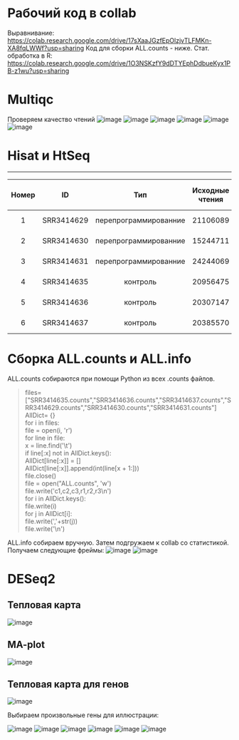 # Рабочий код в collab
Выравнивание: https://colab.research.google.com/drive/17sXaaJGzfEpOlzjvTLFMKn-XA8fqLWWf?usp=sharing
Код для сборки ALL.counts - ниже.
Стат. обработка в R: https://colab.research.google.com/drive/1O3NSKzfY9dDTYEphDdbueKyx1PB-z1wu?usp=sharing
# Multiqc
Проверяем качество чтений
![image](https://user-images.githubusercontent.com/93263163/144484715-252d2973-3299-4ba5-beed-b738a9d4c2ab.png)
![image](https://user-images.githubusercontent.com/93263163/144484775-c6fd0ace-a353-4ca2-84d4-73bbc56f2611.png)
![image](https://user-images.githubusercontent.com/93263163/144484825-b6d615fa-b608-45bd-be1d-9352fc548f1e.png)
![image](https://user-images.githubusercontent.com/93263163/144484877-19a359a3-1981-434e-9dfb-004e498ca8f1.png)
![image](https://user-images.githubusercontent.com/93263163/144484982-0c2c2510-4c66-4552-bcfe-40178f7cf35a.png)
![image](https://user-images.githubusercontent.com/93263163/144485090-284be93b-4fda-4523-b97c-12f17bb12138.png)
# Hisat и HtSeq
---
| Номер | ID |      Тип      | Исходные чтения | Чтения, успешно откартированные на геном | Уникально откартированные чтения | Чтения, попавшие на гены |
|:-----:|:----------:|:---------------------:|------------------------------|------------------------------------------------------------------------------------------|---------------------------------------------------|---------------------------------------------|
|     1 | SRR3414629 | перепрограммированние |          21106089          |                                   20510113 (97.18%)                                   |                18375888 (87.06%)               |                  16049609                 |
|     2 | SRR3414630 | перепрограммированние |          15244711          |                                   14832680 (97.3%)                                    |                13186139 (86.5%)               |                  11465324                 |
|     3 | SRR3414631 | перепрограммированние |          24244069          |                                   24244069 (97.13%)                                   |                20928945 (86.33%)               |                  18408851                 |
|     4 | SRR3414635 |        контроль       |          20956475          |                                   20395865 (97.32%)                                   |                18428317 (87.94%)               |                  16275997                 |
|     5 | SRR3414636 |        контроль       |          20307147          |                                   19757059 (97.29%)                                   |                17825380 (87.78%)               |                  15757580                 |
|     6 | SRR3414637 |        контроль       |          20385570          |                                   19847291 (97.36 )                                   |                17844858 (87.54%)               |                  15736978                 |

# Сборка ALL.counts и ALL.info
ALL.counts собираются при помощи Python из всех .counts файлов.
>files=["SRR3414635.counts","SRR3414636.counts","SRR3414637.counts","SRR3414629.counts","SRR3414630.counts","SRR3414631.counts"] <br>
>AllDict= {}  <br>
>for i in files:  <br>
>    file = open(i, 'r')  <br>
>    for line in file: <br>
>        x = line.find('\t')  <br>
>        if line[:x] not in AllDict.keys(): <br>
>            AllDict[line[:x]] = [] <br>
>        AllDict[line[:x]].append(int(line[x + 1:])) <br>
>    file.close() <br>
>file = open("ALL.counts", 'w') <br>
>file.write('c1,c2,c3,r1,r2,r3\n') <br>
>for i in AllDict.keys(): <br>
>    file.write(i) <br>
>    for j in AllDict[i]: <br>
>        file.write(','+str(j)) <br>
>    file.write('\n') <br>


ALL.info собираем вручную. Затем подгружаем к collab со статистикой. Получаем следующие фреймы:
![image](https://user-images.githubusercontent.com/93263163/144654006-7f2d5c0b-da38-47de-a06f-a48af006245a.png)
![image](https://user-images.githubusercontent.com/93263163/144654033-15d8e459-37ba-4909-a200-6c08dfb17ae2.png)
# DESeq2
## Тепловая карта
![image](https://user-images.githubusercontent.com/93263163/144654111-bed0fded-e7a3-4b67-985a-1240604b2020.png)
## MA-plot
![image](https://user-images.githubusercontent.com/93263163/144654140-43d82546-146f-4b6a-a265-3e45831019b6.png)
## Тепловая карта для генов
![image](https://user-images.githubusercontent.com/93263163/144654868-28897f98-2025-42be-ad84-e733893df85d.png)

Выбираем произвольные гены для иллюстрации:

![image](https://user-images.githubusercontent.com/93263163/144655168-e19b6acd-4632-417e-b5f0-cb0ce915d4e2.png)
![image](https://user-images.githubusercontent.com/93263163/144655191-30bab771-b108-4a3d-9403-76fb0c19dd4a.png)
![image](https://user-images.githubusercontent.com/93263163/144655216-a98dba3f-e19a-4753-8083-672b45a9381a.png)
![image](https://user-images.githubusercontent.com/93263163/144655313-786085a6-cc07-48bd-bfd0-59a4e2361347.png)
![image](https://user-images.githubusercontent.com/93263163/144655429-45a6cea1-1395-4c65-a6fa-02e6c9c010c3.png)
![image](https://user-images.githubusercontent.com/93263163/144655370-ec5b6580-ea06-4543-8528-72f31e4a65a3.png)





